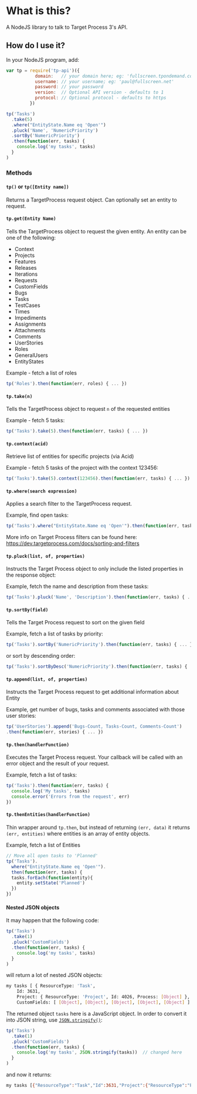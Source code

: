 # What is this?

A NodeJS library to talk to Target Process 3's API.

## How do I use it?

In your NodeJS program, add:

``` javascript
var tp = require('tp-api')({
           domain:   // your domain here; eg: 'fullscreen.tpondemand.com'
           username: // your username; eg: 'paul@fullscreen.net'
           password: // your password
           version:  // Optional API version - defaults to 1
           protocol: // Optional protocol - defaults to https
         })

tp('Tasks')
  .take(5)
  .where("EntityState.Name eq 'Open'")
  .pluck('Name', 'NumericPriority')
  .sortBy('NumericPriority')
  .then(function(err, tasks) {
    console.log('my tasks', tasks)
  }
)
```

### Methods

#### `tp()` or `tp([Entity name])`
Returns a TargetProcess request object. Can optionally set an entity to request.

#### `tp.get(Entity Name)`
Tells the TargetProcess object to request the given entity. An entity can be one
of the following:

* Context
* Projects
* Features
* Releases
* Iterations
* Requests
* CustomFields
* Bugs
* Tasks
* TestCases
* Times
* Impediments
* Assignments
* Attachments
* Comments
* UserStories
* Roles
* GeneralUsers
* EntityStates

Example - fetch a list of roles
``` javascript
tp('Roles').then(function(err, roles) { ... })
```

#### `tp.take(n)`
Tells the TargetProcess object to request `n` of the requested entities

Example - fetch 5 tasks:
``` javascript
tp('Tasks').take(5).then(function(err, tasks) { ... })
```

#### `tp.context(acid)`
Retrieve list of entities for specific projects (via Acid)

Example - fetch 5 tasks of the project with the context 123456:
``` javascript
tp('Tasks').take(5).context(123456).then(function(err, tasks) { ... })
```

#### `tp.where(search expression)`
Applies a search filter to the TargetProcess request.

Example, find open tasks:

``` javascript
tp('Tasks').where("EntityState.Name eq 'Open'").then(function(err, tasks) { ... })
```

More info on Target Process filters can be found here:
https://dev.targetprocess.com/docs/sorting-and-filters

#### `tp.pluck(list, of, properties)`
Instructs the Target Process object to only include the listed properties in the
response object:

Example, fetch the name and description from these tasks:
``` javascript
tp('Tasks').pluck('Name', 'Description').then(function(err, tasks) { ... })
```

#### `tp.sortBy(field)`
Tells the Target Process request to sort on the given field

Example, fetch a list of tasks by priority:
``` javascript
tp('Tasks').sortBy('NumericPriority').then(function(err, tasks) { ... })
```
or sort by descending order:
```javascript
tp('Tasks').sortByDesc('NumericPriority').then(function(err, tasks) { ... })
```

#### `tp.append(list, of, properties)`
Instructs the Target Process request to get additional information about Entity

Example, get number of bugs, tasks and comments associated with those user stories:
```javascript
tp('UserStories').append('Bugs-Count, Tasks-Count, Comments-Count')
.then(function(err, stories) { ... })
```

#### `tp.then(handlerFunction)`
Executes the Target Process request. Your callback will be called with an
error object and the result of your request.

Example, fetch a list of tasks:
``` javascript
tp('Tasks').then(function(err, tasks) {
  console.log('My tasks', tasks)
  console.error('Errors from the request', err)
})
```
#### `tp.thenEntities(handlerFunction)`
Thin wrapper around `tp.then`, but instead of returning `(err, data)` it returns `(err, entities)` where entities is an array of entity objects.

Example, fetch a list of Entities
``` javascript
// Move all open tasks to 'Planned'
tp('Tasks').
  where("EntityState.Name eq 'Open'").
  then(function(err, tasks) {
  tasks.forEach(function(entity){
    entity.setState('Planned')
  })
})
```

#### Nested JSON objects
It may happen that the following code:
```javascript
tp('Tasks')
  .take(1)
  .pluck('CustomFields')
  .then(function(err, tasks) {
    console.log('my tasks', tasks)
  }
)
```
will return a lot of nested JSON objects:
```bash
my tasks [ { ResourceType: 'Task',
    Id: 3631,
    Project: { ResourceType: 'Project', Id: 4026, Process: [Object] },
    CustomFields: [ [Object], [Object], [Object], [Object], [Object] ] } ]
```
The returned object `tasks` here is a JavaScript object. In order to convert it into JSON string, use [`JSON.stringify()`](https://developer.mozilla.org/en/docs/Web/JavaScript/Reference/Global_Objects/JSON/stringify):
```javascript
tp('Tasks')
  .take(1)
  .pluck('CustomFields')
  .then(function(err, tasks) {
    console.log('my tasks', JSON.stringify(tasks))  // changed here
  }
)
```
and now it returns:
```bash
my tasks [{"ResourceType":"Task","Id":3631,"Project":{"ResourceType":"Project","Id":4026,"Process":{"Id":5,"Name":"AIScrum"}},"CustomFields":[{"Name":"Component","Type":"DropDown","Value":null},{"Name":"trac","Type":"Number","Value":null},{"Name":"Job","Type":"DropDown","Value":null},{"Name":"Resolution","Type":"DropDown","Value":null},{"Name":"Domain","Type":"DropDown","Value":null}]}]
```
